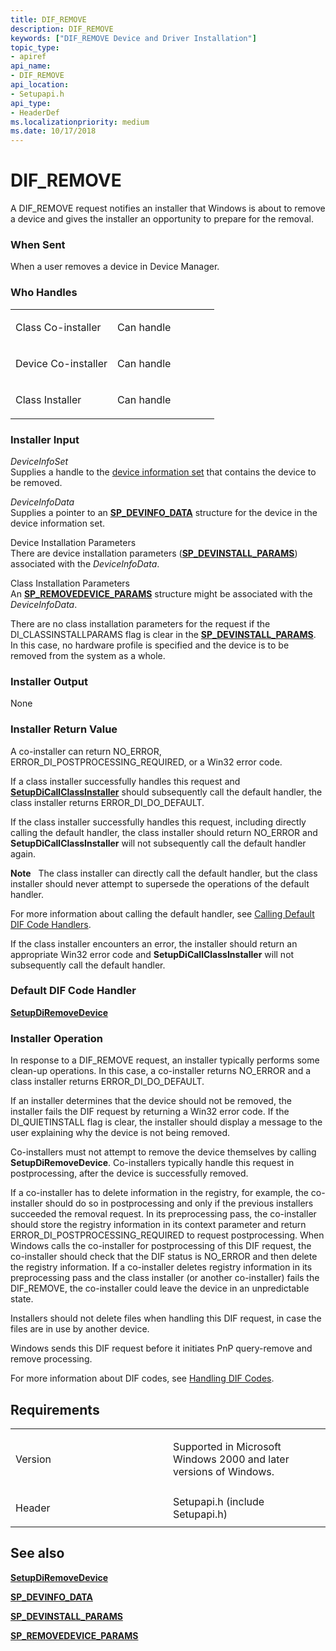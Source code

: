 ```yaml
---
title: DIF_REMOVE
description: DIF_REMOVE
keywords: ["DIF_REMOVE Device and Driver Installation"]
topic_type:
- apiref
api_name:
- DIF_REMOVE
api_location:
- Setupapi.h
api_type:
- HeaderDef
ms.localizationpriority: medium
ms.date: 10/17/2018
---
```


# DIF_REMOVE


A DIF_REMOVE request notifies an installer that Windows is about to remove a device and gives the installer an opportunity to prepare for the removal.

### When Sent

When a user removes a device in Device Manager.

### Who Handles

<table>
<colgroup>
<col width="50%" />
<col width="50%" />
</colgroup>
<tbody>
<tr class="odd">
<td align="left"><p>Class Co-installer</p></td>
<td align="left"><p>Can handle</p></td>
</tr>
<tr class="even">
<td align="left"><p>Device Co-installer</p></td>
<td align="left"><p>Can handle</p></td>
</tr>
<tr class="odd">
<td align="left"><p>Class Installer</p></td>
<td align="left"><p>Can handle</p></td>
</tr>
</tbody>
</table>

 

### Installer Input

<a href="" id="deviceinfoset"></a>*DeviceInfoSet*  
Supplies a handle to the [device information set](./device-information-sets.md) that contains the device to be removed.

<a href="" id="deviceinfodata"></a>*DeviceInfoData*  
Supplies a pointer to an [**SP_DEVINFO_DATA**](/windows/win32/api/setupapi/ns-setupapi-sp_devinfo_data) structure for the device in the device information set.

<a href="" id="device-installation-parameters-"></a>Device Installation Parameters   
There are device installation parameters ([**SP_DEVINSTALL_PARAMS**](/windows/win32/api/setupapi/ns-setupapi-sp_devinstall_params_a)) associated with the *DeviceInfoData*.

<a href="" id="class-installation-parameters"></a>Class Installation Parameters  
An [**SP_REMOVEDEVICE_PARAMS**](/windows/win32/api/setupapi/ns-setupapi-sp_removedevice_params) structure might be associated with the *DeviceInfoData*.

There are no class installation parameters for the request if the DI_CLASSINSTALLPARAMS flag is clear in the [**SP_DEVINSTALL_PARAMS**](/windows/win32/api/setupapi/ns-setupapi-sp_devinstall_params_a). In this case, no hardware profile is specified and the device is to be removed from the system as a whole.

### Installer Output

<a href="" id="none"></a>None  

### Installer Return Value

A co-installer can return NO_ERROR, ERROR_DI_POSTPROCESSING_REQUIRED, or a Win32 error code.

If a class installer successfully handles this request and [**SetupDiCallClassInstaller**](/windows/win32/api/setupapi/nf-setupapi-setupdicallclassinstaller) should subsequently call the default handler, the class installer returns ERROR_DI_DO_DEFAULT.

If the class installer successfully handles this request, including directly calling the default handler, the class installer should return NO_ERROR and **SetupDiCallClassInstaller** will not subsequently call the default handler again.

**Note**   The class installer can directly call the default handler, but the class installer should never attempt to supersede the operations of the default handler.

 

For more information about calling the default handler, see [Calling Default DIF Code Handlers](./calling-the-default-dif-code-handlers.md).

If the class installer encounters an error, the installer should return an appropriate Win32 error code and **SetupDiCallClassInstaller** will not subsequently call the default handler.

### Default DIF Code Handler

[**SetupDiRemoveDevice**](/windows/win32/api/setupapi/nf-setupapi-setupdiremovedevice)

### Installer Operation

In response to a DIF_REMOVE request, an installer typically performs some clean-up operations. In this case, a co-installer returns NO_ERROR and a class installer returns ERROR_DI_DO_DEFAULT.

If an installer determines that the device should not be removed, the installer fails the DIF request by returning a Win32 error code. If the DI_QUIETINSTALL flag is clear, the installer should display a message to the user explaining why the device is not being removed.

Co-installers must not attempt to remove the device themselves by calling **SetupDiRemoveDevice**. Co-installers typically handle this request in postprocessing, after the device is successfully removed.

If a co-installer has to delete information in the registry, for example, the co-installer should do so in postprocessing and only if the previous installers succeeded the removal request. In its preprocessing pass, the co-installer should store the registry information in its context parameter and return ERROR_DI_POSTPROCESSING_REQUIRED to request postprocessing. When Windows calls the co-installer for postprocessing of this DIF request, the co-installer should check that the DIF status is NO_ERROR and then delete the registry information. If a co-installer deletes registry information in its preprocessing pass and the class installer (or another co-installer) fails the DIF_REMOVE, the co-installer could leave the device in an unpredictable state.

Installers should not delete files when handling this DIF request, in case the files are in use by another device.

Windows sends this DIF request before it initiates PnP query-remove and remove processing.

For more information about DIF codes, see [Handling DIF Codes](./handling-dif-codes.md).

Requirements
------------

<table>
<colgroup>
<col width="50%" />
<col width="50%" />
</colgroup>
<tbody>
<tr class="odd">
<td align="left"><p>Version</p></td>
<td align="left"><p>Supported in Microsoft Windows 2000 and later versions of Windows.</p></td>
</tr>
<tr class="even">
<td align="left"><p>Header</p></td>
<td align="left">Setupapi.h (include Setupapi.h)</td>
</tr>
</tbody>
</table>

## See also


[**SetupDiRemoveDevice**](/windows/win32/api/setupapi/nf-setupapi-setupdiremovedevice)

[**SP_DEVINFO_DATA**](/windows/win32/api/setupapi/ns-setupapi-sp_devinfo_data)

[**SP_DEVINSTALL_PARAMS**](/windows/win32/api/setupapi/ns-setupapi-sp_devinstall_params_a)

[**SP_REMOVEDEVICE_PARAMS**](/windows/win32/api/setupapi/ns-setupapi-sp_removedevice_params)

 


